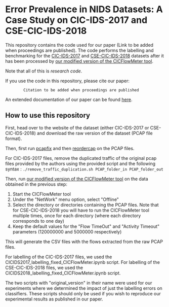 # Error Prevalence in NIDS Datasets: A Case Study on CIC-IDS-2017 and CSE-CIC-IDS-2018

This repository contains the code used for our paper (Link to be added when proceedings are published). 
The code performs the labelling and benchmarking for the [CIC-IDS-2017](https://www.unb.ca/cic/datasets/ids-2017.html) 
and [CSE-CIC-IDS-2018](https://www.unb.ca/cic/datasets/ids-2018.html) datasets
 after it has been processed by [our modified version of the CICFlowMeter tool](https://github.com/GintsEngelen/CICFlowMeter). 

Note that all of this is *research code*.

If you use the code in this repository, please cite our paper:

            Citation to be added when proceedings are published

An extended documentation of our paper can be found [here](https://intrusion-detection.distrinet-research.be/CNS2022/).

## How to use this repository

First, head over to the website of the dataset (either CIC-IDS-2017 or CSE-CIC-IDS-2018) and download 
the raw version of the dataset (PCAP file format). 

Then, first run [pcapfix](https://github.com/Rup0rt/pcapfix) and then [reordercap](https://www.wireshark.org/docs/man-pages/reordercap.html)
on the PCAP files.

For CIC-IDS-2017 files, remove the duplicated traffic of the original pcap files provided by the authors using the provided script and the following syntax : `./remove_traffic_duplication.sh PCAP_folder_in PCAP_folder_out`

Then, run [our modified version of the CICFlowMeter tool](https://github.com/GintsEngelen/CICFlowMeter) on the data
obtained in the previous step:
 
1. Start the CICFlowMeter tool
2. Under the "NetWork" menu option, select "Offline"
3. Select the directory or directories containing the PCAP files. Note that for CSE-CIC-IDS-2018 you will have to run the
CICFlowMeter tool multiple times, once for each directory (where each directory corresponds to one day)
5. Keep the default values for the "Flow TimeOut" and "Activity Timeout" parameters (120000000 and 5000000 respectively)

This will generate the CSV files with the flows extracted from the raw PCAP files. 

For labelling of the CIC-IDS-2017 files, we used the CICIDS2017_labelling_fixed_CICFlowMeter.ipynb script. For labelling of the CSE-CIC-IDS-2018 files, we used the CICIDS2018_labelling_fixed_CICFlowMeter.ipynb script.

The two scripts with "original_version" in their name were used for our experiments where we determined the impact of 
just the labelling errors on classifiers. These scripts should only be used if you wish to reproduce our experimental results
as published in our paper.